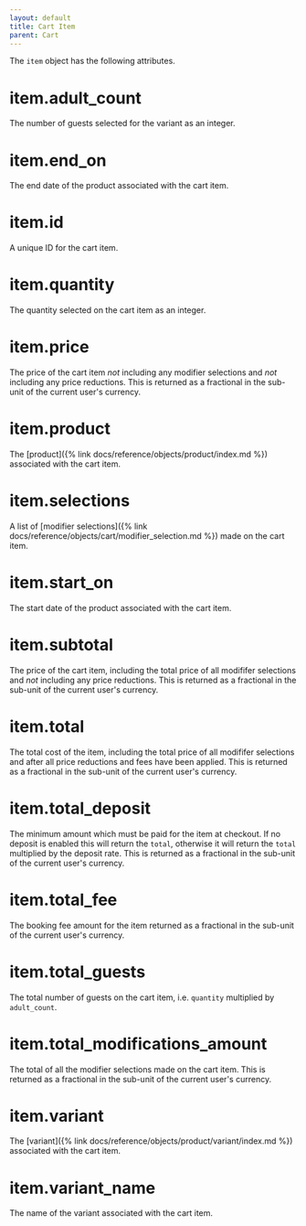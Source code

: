 ```yaml
---
layout: default
title: Cart Item
parent: Cart
---
```


The `item` object has the following attributes.

# item.adult_count

The number of guests selected for the variant as an integer.

# item.end_on

The end date of the product associated with the cart item.

# item.id

A unique ID for the cart item.

# item.quantity

The quantity selected on the cart item as an integer.

# item.price

The price of the cart item _not_ including any modifier selections and _not_ including any price reductions. This is returned as a fractional in the sub-unit of the current user's currency.

# item.product

The [product]({% link docs/reference/objects/product/index.md %}) associated with the cart item.

# item.selections

A list of [modifier selections]({% link docs/reference/objects/cart/modifier_selection.md %}) made on the cart item.

# item.start_on

The start date of the product associated with the cart item.

# item.subtotal

The price of the cart item, including the total price of all modififer selections and _not_ including any price reductions. This is returned as a fractional in the sub-unit of the current user's currency.

# item.total

The total cost of the item, including the total price of all modififer selections and after all price reductions and fees have been applied. This is returned as a fractional in the sub-unit of the current user's currency.

# item.total_deposit

The minimum amount which must be paid for the item at checkout. If no deposit is enabled this will return the `total`, otherwise it will return the `total` multiplied by the deposit rate. This is returned as a fractional in the sub-unit of the current user's currency.

# item.total_fee

The booking fee amount for the item returned as a fractional in the sub-unit of the current user's currency.

# item.total_guests

The total number of guests on the cart item, i.e. `quantity` multiplied by `adult_count`.

# item.total_modifications_amount

The total of all the modifier selections made on the cart item. This is returned as a fractional in the sub-unit of the current user's currency.

# item.variant

The [variant]({% link docs/reference/objects/product/variant/index.md %}) associated with the cart item.

# item.variant_name

The name of the variant associated with the cart item.
